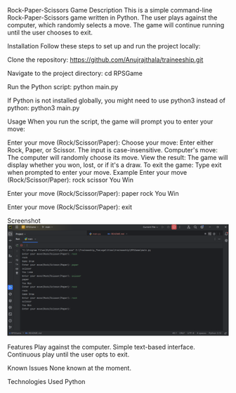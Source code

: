 Rock-Paper-Scissors Game
Description
This is a simple command-line Rock-Paper-Scissors game written in Python. The user plays against the computer, which randomly selects a move. The game will continue running until the user chooses to exit.

Installation
Follow these steps to set up and run the project locally:

Clone the repository:
https://github.com/Anujrajthala/traineeship.git

Navigate to the project directory:
cd RPSGame

Run the Python script:
python main.py

If Python is not installed globally, you might need to use python3 instead of python:
python3 main.py

Usage
When you run the script, the game will prompt you to enter your move:

Enter your move (Rock/Scissor/Paper): 
Choose your move: Enter either Rock, Paper, or Scissor. The input is case-insensitive.
Computer's move: The computer will randomly choose its move.
View the result: The game will display whether you won, lost, or if it's a draw.
To exit the game: Type exit when prompted to enter your move.
Example
Enter your move (Rock/Scissor/Paper): rock
scissor
You Win

Enter your move (Rock/Scissor/Paper): paper
rock
You Win

Enter your move (Rock/Scissor/Paper): exit

Screenshot
![img.png](img.png)

Features
Play against the computer.
Simple text-based interface.
Continuous play until the user opts to exit.

Known Issues
None known at the moment.

Technologies Used
Python
